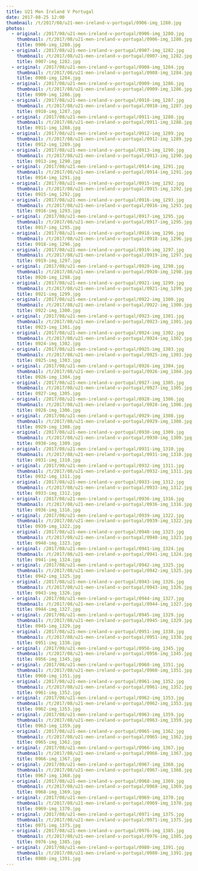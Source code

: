 ```yaml
---
title: U21 Men Ireland V Portugal
date: 2017-08-25 12:00
thumbnail: /t/2017/08/u21-men-ireland-v-portugal/0906-img_1280.jpg
photos:
  - original: /2017/08/u21-men-ireland-v-portugal/0906-img_1280.jpg
    thumbnail: /t/2017/08/u21-men-ireland-v-portugal/0906-img_1280.jpg
    title: 0906-img_1280.jpg
  - original: /2017/08/u21-men-ireland-v-portugal/0907-img_1282.jpg
    thumbnail: /t/2017/08/u21-men-ireland-v-portugal/0907-img_1282.jpg
    title: 0907-img_1282.jpg
  - original: /2017/08/u21-men-ireland-v-portugal/0908-img_1284.jpg
    thumbnail: /t/2017/08/u21-men-ireland-v-portugal/0908-img_1284.jpg
    title: 0908-img_1284.jpg
  - original: /2017/08/u21-men-ireland-v-portugal/0909-img_1286.jpg
    thumbnail: /t/2017/08/u21-men-ireland-v-portugal/0909-img_1286.jpg
    title: 0909-img_1286.jpg
  - original: /2017/08/u21-men-ireland-v-portugal/0910-img_1287.jpg
    thumbnail: /t/2017/08/u21-men-ireland-v-portugal/0910-img_1287.jpg
    title: 0910-img_1287.jpg
  - original: /2017/08/u21-men-ireland-v-portugal/0911-img_1288.jpg
    thumbnail: /t/2017/08/u21-men-ireland-v-portugal/0911-img_1288.jpg
    title: 0911-img_1288.jpg
  - original: /2017/08/u21-men-ireland-v-portugal/0912-img_1289.jpg
    thumbnail: /t/2017/08/u21-men-ireland-v-portugal/0912-img_1289.jpg
    title: 0912-img_1289.jpg
  - original: /2017/08/u21-men-ireland-v-portugal/0913-img_1290.jpg
    thumbnail: /t/2017/08/u21-men-ireland-v-portugal/0913-img_1290.jpg
    title: 0913-img_1290.jpg
  - original: /2017/08/u21-men-ireland-v-portugal/0914-img_1291.jpg
    thumbnail: /t/2017/08/u21-men-ireland-v-portugal/0914-img_1291.jpg
    title: 0914-img_1291.jpg
  - original: /2017/08/u21-men-ireland-v-portugal/0915-img_1292.jpg
    thumbnail: /t/2017/08/u21-men-ireland-v-portugal/0915-img_1292.jpg
    title: 0915-img_1292.jpg
  - original: /2017/08/u21-men-ireland-v-portugal/0916-img_1293.jpg
    thumbnail: /t/2017/08/u21-men-ireland-v-portugal/0916-img_1293.jpg
    title: 0916-img_1293.jpg
  - original: /2017/08/u21-men-ireland-v-portugal/0917-img_1295.jpg
    thumbnail: /t/2017/08/u21-men-ireland-v-portugal/0917-img_1295.jpg
    title: 0917-img_1295.jpg
  - original: /2017/08/u21-men-ireland-v-portugal/0918-img_1296.jpg
    thumbnail: /t/2017/08/u21-men-ireland-v-portugal/0918-img_1296.jpg
    title: 0918-img_1296.jpg
  - original: /2017/08/u21-men-ireland-v-portugal/0919-img_1297.jpg
    thumbnail: /t/2017/08/u21-men-ireland-v-portugal/0919-img_1297.jpg
    title: 0919-img_1297.jpg
  - original: /2017/08/u21-men-ireland-v-portugal/0920-img_1298.jpg
    thumbnail: /t/2017/08/u21-men-ireland-v-portugal/0920-img_1298.jpg
    title: 0920-img_1298.jpg
  - original: /2017/08/u21-men-ireland-v-portugal/0921-img_1299.jpg
    thumbnail: /t/2017/08/u21-men-ireland-v-portugal/0921-img_1299.jpg
    title: 0921-img_1299.jpg
  - original: /2017/08/u21-men-ireland-v-portugal/0922-img_1300.jpg
    thumbnail: /t/2017/08/u21-men-ireland-v-portugal/0922-img_1300.jpg
    title: 0922-img_1300.jpg
  - original: /2017/08/u21-men-ireland-v-portugal/0923-img_1301.jpg
    thumbnail: /t/2017/08/u21-men-ireland-v-portugal/0923-img_1301.jpg
    title: 0923-img_1301.jpg
  - original: /2017/08/u21-men-ireland-v-portugal/0924-img_1302.jpg
    thumbnail: /t/2017/08/u21-men-ireland-v-portugal/0924-img_1302.jpg
    title: 0924-img_1302.jpg
  - original: /2017/08/u21-men-ireland-v-portugal/0925-img_1303.jpg
    thumbnail: /t/2017/08/u21-men-ireland-v-portugal/0925-img_1303.jpg
    title: 0925-img_1303.jpg
  - original: /2017/08/u21-men-ireland-v-portugal/0926-img_1304.jpg
    thumbnail: /t/2017/08/u21-men-ireland-v-portugal/0926-img_1304.jpg
    title: 0926-img_1304.jpg
  - original: /2017/08/u21-men-ireland-v-portugal/0927-img_1305.jpg
    thumbnail: /t/2017/08/u21-men-ireland-v-portugal/0927-img_1305.jpg
    title: 0927-img_1305.jpg
  - original: /2017/08/u21-men-ireland-v-portugal/0928-img_1306.jpg
    thumbnail: /t/2017/08/u21-men-ireland-v-portugal/0928-img_1306.jpg
    title: 0928-img_1306.jpg
  - original: /2017/08/u21-men-ireland-v-portugal/0929-img_1308.jpg
    thumbnail: /t/2017/08/u21-men-ireland-v-portugal/0929-img_1308.jpg
    title: 0929-img_1308.jpg
  - original: /2017/08/u21-men-ireland-v-portugal/0930-img_1309.jpg
    thumbnail: /t/2017/08/u21-men-ireland-v-portugal/0930-img_1309.jpg
    title: 0930-img_1309.jpg
  - original: /2017/08/u21-men-ireland-v-portugal/0931-img_1310.jpg
    thumbnail: /t/2017/08/u21-men-ireland-v-portugal/0931-img_1310.jpg
    title: 0931-img_1310.jpg
  - original: /2017/08/u21-men-ireland-v-portugal/0932-img_1311.jpg
    thumbnail: /t/2017/08/u21-men-ireland-v-portugal/0932-img_1311.jpg
    title: 0932-img_1311.jpg
  - original: /2017/08/u21-men-ireland-v-portugal/0933-img_1312.jpg
    thumbnail: /t/2017/08/u21-men-ireland-v-portugal/0933-img_1312.jpg
    title: 0933-img_1312.jpg
  - original: /2017/08/u21-men-ireland-v-portugal/0936-img_1316.jpg
    thumbnail: /t/2017/08/u21-men-ireland-v-portugal/0936-img_1316.jpg
    title: 0936-img_1316.jpg
  - original: /2017/08/u21-men-ireland-v-portugal/0939-img_1322.jpg
    thumbnail: /t/2017/08/u21-men-ireland-v-portugal/0939-img_1322.jpg
    title: 0939-img_1322.jpg
  - original: /2017/08/u21-men-ireland-v-portugal/0940-img_1323.jpg
    thumbnail: /t/2017/08/u21-men-ireland-v-portugal/0940-img_1323.jpg
    title: 0940-img_1323.jpg
  - original: /2017/08/u21-men-ireland-v-portugal/0941-img_1324.jpg
    thumbnail: /t/2017/08/u21-men-ireland-v-portugal/0941-img_1324.jpg
    title: 0941-img_1324.jpg
  - original: /2017/08/u21-men-ireland-v-portugal/0942-img_1325.jpg
    thumbnail: /t/2017/08/u21-men-ireland-v-portugal/0942-img_1325.jpg
    title: 0942-img_1325.jpg
  - original: /2017/08/u21-men-ireland-v-portugal/0943-img_1326.jpg
    thumbnail: /t/2017/08/u21-men-ireland-v-portugal/0943-img_1326.jpg
    title: 0943-img_1326.jpg
  - original: /2017/08/u21-men-ireland-v-portugal/0944-img_1327.jpg
    thumbnail: /t/2017/08/u21-men-ireland-v-portugal/0944-img_1327.jpg
    title: 0944-img_1327.jpg
  - original: /2017/08/u21-men-ireland-v-portugal/0945-img_1329.jpg
    thumbnail: /t/2017/08/u21-men-ireland-v-portugal/0945-img_1329.jpg
    title: 0945-img_1329.jpg
  - original: /2017/08/u21-men-ireland-v-portugal/0951-img_1338.jpg
    thumbnail: /t/2017/08/u21-men-ireland-v-portugal/0951-img_1338.jpg
    title: 0951-img_1338.jpg
  - original: /2017/08/u21-men-ireland-v-portugal/0956-img_1345.jpg
    thumbnail: /t/2017/08/u21-men-ireland-v-portugal/0956-img_1345.jpg
    title: 0956-img_1345.jpg
  - original: /2017/08/u21-men-ireland-v-portugal/0960-img_1351.jpg
    thumbnail: /t/2017/08/u21-men-ireland-v-portugal/0960-img_1351.jpg
    title: 0960-img_1351.jpg
  - original: /2017/08/u21-men-ireland-v-portugal/0961-img_1352.jpg
    thumbnail: /t/2017/08/u21-men-ireland-v-portugal/0961-img_1352.jpg
    title: 0961-img_1352.jpg
  - original: /2017/08/u21-men-ireland-v-portugal/0962-img_1353.jpg
    thumbnail: /t/2017/08/u21-men-ireland-v-portugal/0962-img_1353.jpg
    title: 0962-img_1353.jpg
  - original: /2017/08/u21-men-ireland-v-portugal/0963-img_1359.jpg
    thumbnail: /t/2017/08/u21-men-ireland-v-portugal/0963-img_1359.jpg
    title: 0963-img_1359.jpg
  - original: /2017/08/u21-men-ireland-v-portugal/0965-img_1362.jpg
    thumbnail: /t/2017/08/u21-men-ireland-v-portugal/0965-img_1362.jpg
    title: 0965-img_1362.jpg
  - original: /2017/08/u21-men-ireland-v-portugal/0966-img_1367.jpg
    thumbnail: /t/2017/08/u21-men-ireland-v-portugal/0966-img_1367.jpg
    title: 0966-img_1367.jpg
  - original: /2017/08/u21-men-ireland-v-portugal/0967-img_1368.jpg
    thumbnail: /t/2017/08/u21-men-ireland-v-portugal/0967-img_1368.jpg
    title: 0967-img_1368.jpg
  - original: /2017/08/u21-men-ireland-v-portugal/0968-img_1369.jpg
    thumbnail: /t/2017/08/u21-men-ireland-v-portugal/0968-img_1369.jpg
    title: 0968-img_1369.jpg
  - original: /2017/08/u21-men-ireland-v-portugal/0969-img_1370.jpg
    thumbnail: /t/2017/08/u21-men-ireland-v-portugal/0969-img_1370.jpg
    title: 0969-img_1370.jpg
  - original: /2017/08/u21-men-ireland-v-portugal/0971-img_1375.jpg
    thumbnail: /t/2017/08/u21-men-ireland-v-portugal/0971-img_1375.jpg
    title: 0971-img_1375.jpg
  - original: /2017/08/u21-men-ireland-v-portugal/0976-img_1385.jpg
    thumbnail: /t/2017/08/u21-men-ireland-v-portugal/0976-img_1385.jpg
    title: 0976-img_1385.jpg
  - original: /2017/08/u21-men-ireland-v-portugal/0980-img_1391.jpg
    thumbnail: /t/2017/08/u21-men-ireland-v-portugal/0980-img_1391.jpg
    title: 0980-img_1391.jpg
---
```

